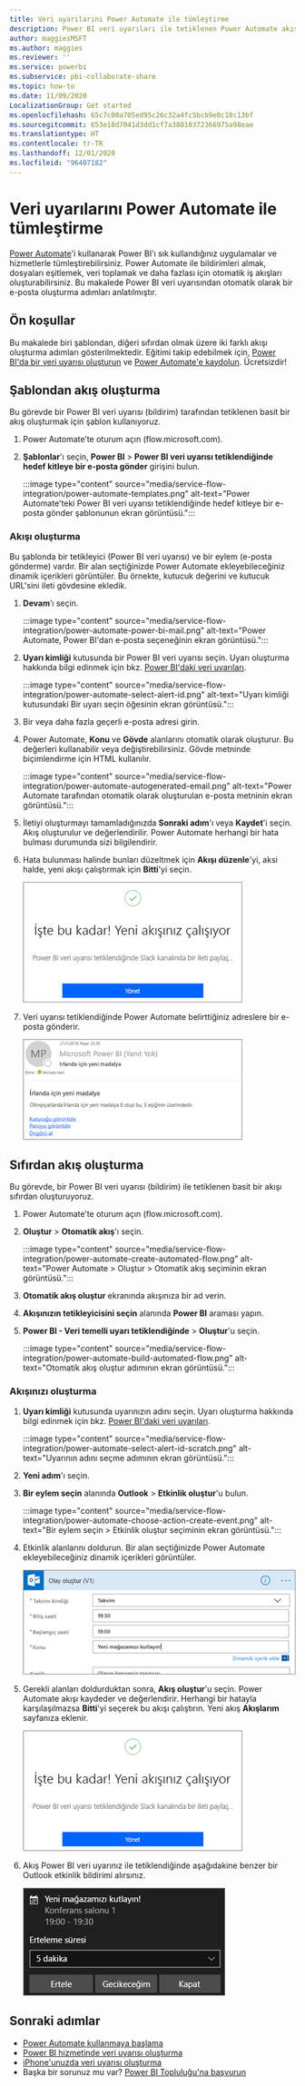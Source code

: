 ```yaml
---
title: Veri uyarılarını Power Automate ile tümleştirme
description: Power BI veri uyarıları ile tetiklenen Power Automate akışları oluşturmayı öğrenin.
author: maggiesMSFT
ms.author: maggies
ms.reviewer: ''
ms.service: powerbi
ms.subservice: pbi-collaborate-share
ms.topic: how-to
ms.date: 11/09/2020
LocalizationGroup: Get started
ms.openlocfilehash: 65c7c00a705ed95c26c32a4fc5bcb9e0c18c13bf
ms.sourcegitcommit: 653e18d7041d3dd1cf7a38010372366975a98eae
ms.translationtype: HT
ms.contentlocale: tr-TR
ms.lasthandoff: 12/01/2020
ms.locfileid: "96407182"
---
```

# <a name="integrate-data-alerts-with-power-automate"></a>Veri uyarılarını Power Automate ile tümleştirme

[Power Automate](/power-automate/getting-started)'i kullanarak Power BI'ı sık kullandığınız uygulamalar ve hizmetlerle tümleştirebilirsiniz. Power Automate ile bildirimleri almak, dosyaları eşitlemek, veri toplamak ve daha fazlası için otomatik iş akışları oluşturabilirsiniz. Bu makalede Power BI veri uyarısından otomatik olarak bir e-posta oluşturma adımları anlatılmıştır.

## <a name="prerequisites"></a>Ön koşullar
Bu makalede biri şablondan, diğeri sıfırdan olmak üzere iki farklı akışı oluşturma adımları gösterilmektedir. Eğitimi takip edebilmek için, [Power BI'da bir veri uyarısı oluşturun](../create-reports/service-set-data-alerts.md) ve [Power Automate'e kaydolun](https://flow.microsoft.com/#home-signup). Ücretsizdir!

## <a name="create-a-flow-from-a-template"></a>Şablondan akış oluşturma
Bu görevde bir Power BI veri uyarısı (bildirim) tarafından tetiklenen basit bir akış oluşturmak için şablon kullanıyoruz.

1. Power Automate’te oturum açın (flow.microsoft.com).
2. **Şablonlar**'ı seçin, **Power BI** > **Power BI veri uyarısı tetiklendiğinde hedef kitleye bir e-posta gönder** girişini bulun.
   
    :::image type="content" source="media/service-flow-integration/power-automate-templates.png" alt-text="Power Automate'teki Power BI veri uyarısı tetiklendiğinde hedef kitleye bir e-posta gönder şablonunun ekran görüntüsü.":::

### <a name="build-the-flow"></a>Akışı oluşturma
Bu şablonda bir tetikleyici (Power BI veri uyarısı) ve bir eylem (e-posta gönderme) vardır. Bir alan seçtiğinizde Power Automate ekleyebileceğiniz dinamik içerikleri görüntüler.  Bu örnekte, kutucuk değerini ve kutucuk URL'sini ileti gövdesine ekledik.

1. **Devam**’ı seçin.

    :::image type="content" source="media/service-flow-integration/power-automate-power-bi-mail.png" alt-text="Power Automate, Power BI'dan e-posta seçeneğinin ekran görüntüsü.":::

1. **Uyarı kimliği** kutusunda bir Power BI veri uyarısı seçin. Uyarı oluşturma hakkında bilgi edinmek için bkz. [Power BI'daki veri uyarıları](../create-reports/service-set-data-alerts.md).
   
    :::image type="content" source="media/service-flow-integration/power-automate-select-alert-id.png" alt-text="Uyarı kimliği kutusundaki Bir uyarı seçin öğesinin ekran görüntüsü.":::
2. Bir veya daha fazla geçerli e-posta adresi girin.

3. Power Automate, **Konu** ve **Gövde** alanlarını otomatik olarak oluşturur. Bu değerleri kullanabilir veya değiştirebilirsiniz. Gövde metninde biçimlendirme için HTML kullanılır.

    :::image type="content" source="media/service-flow-integration/power-automate-autogenerated-email.png" alt-text="Power Automate tarafından otomatik olarak oluşturulan e-posta metninin ekran görüntüsü.":::

1. İletiyi oluşturmayı tamamladığınızda **Sonraki adım**'ı veya **Kaydet**'i seçin.  Akış oluşturulur ve değerlendirilir.  Power Automate herhangi bir hata bulması durumunda sizi bilgilendirir.
2. Hata bulunması halinde bunları düzeltmek için **Akışı düzenle**'yi, aksi halde, yeni akışı çalıştırmak için **Bitti**'yi seçin.
   
   ![Power Automate başarı iletisinin ekran görüntüsü.](media/service-flow-integration/power-bi-flow-running.png)
5. Veri uyarısı tetiklendiğinde Power Automate belirttiğiniz adreslere bir e-posta gönderir.  
   
   ![Power Automate uyarı e-postasının ekran görüntüsü.](media/service-flow-integration/power-bi-flow-email2.png)

## <a name="create-a-flow-from-scratch"></a>Sıfırdan akış oluşturma
Bu görevde, bir Power BI veri uyarısı (bildirim) ile tetiklenen basit bir akışı sıfırdan oluşturuyoruz.

1. Power Automate’te oturum açın (flow.microsoft.com).
2. **Oluştur** > **Otomatik akış**'ı seçin.

    :::image type="content" source="media/service-flow-integration/power-automate-create-automated-flow.png" alt-text="Power Automate > Oluştur > Otomatik akış seçiminin ekran görüntüsü.":::   
3. **Otomatik akış oluştur** ekranında akışınıza bir ad verin.
1. **Akışınızın tetikleyicisini seçin** alanında **Power BI** araması yapın.
1. **Power BI - Veri temelli uyarı tetiklendiğinde** > **Oluştur**'u seçin.

    :::image type="content" source="media/service-flow-integration/power-automate-build-automated-flow.png" alt-text="Otomatik akış oluştur adımının ekran görüntüsü.":::

### <a name="build-your-flow"></a>Akışınızı oluşturma
1. **Uyarı kimliği** kutusunda uyarınızın adını seçin. Uyarı oluşturma hakkında bilgi edinmek için bkz. [Power BI'daki veri uyarıları](../create-reports/service-set-data-alerts.md).

    :::image type="content" source="media/service-flow-integration/power-automate-select-alert-id-scratch.png" alt-text="Uyarının adını seçme adımının ekran görüntüsü.":::   

2. **Yeni adım**'ı seçin.
   
3. **Bir eylem seçin** alanında **Outlook** > **Etkinlik oluştur**'u bulun.

    :::image type="content" source="media/service-flow-integration/power-automate-choose-action-create-event.png" alt-text="Bir eylem seçin > Etkinlik oluştur seçiminin ekran görüntüsü.":::   
4. Etkinlik alanlarını doldurun. Bir alan seçtiğinizde Power Automate ekleyebileceğiniz dinamik içerikleri görüntüler.
   
   ![Akışı oluşturmaya devam etme işleminin ekran görüntüsü.](media/service-flow-integration/power-bi-flow-event.png)
5. Gerekli alanları doldurduktan sonra, **Akış oluştur**'u seçin.  Power Automate akışı kaydeder ve değerlendirir. Herhangi bir hatayla karşılaşılmazsa **Bitti**'yi seçerek bu akışı çalıştırın.  Yeni akış **Akışlarım** sayfanıza eklenir.
   
   ![Akışı tamamlama adımının ekran görüntüsü.](media/service-flow-integration/power-bi-flow-running.png)
6. Akış Power BI veri uyarınız ile tetiklendiğinde aşağıdakine benzer bir Outlook etkinlik bildirimi alırsınız.
   
    ![Power Automate Outlook bildirimini tetikler adımının ekran görüntüsü.](media/service-flow-integration/power-bi-flow-notice.png)

## <a name="next-steps"></a>Sonraki adımlar
* [Power Automate kullanmaya başlama](/power-automate/getting-started/)
* [Power BI hizmetinde veri uyarısı oluşturma](../create-reports/service-set-data-alerts.md)
* [iPhone'unuzda veri uyarısı oluşturma](../consumer/mobile/mobile-set-data-alerts-in-the-mobile-apps.md)
* Başka bir sorunuz mu var? [Power BI Topluluğu'na başvurun](https://community.powerbi.com/)
